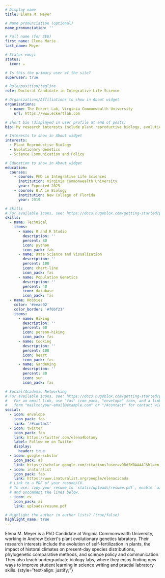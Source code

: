 ```yaml
---
# Display name
title: Elena M. Meyer

# Name pronunciation (optional)
name_pronunciation: ''

# Full name (for SEO)
first_name: Elena Marie
last_name: Meyer

# Status emoji
status:
  icon: ☕️

# Is this the primary user of the site?
superuser: true

# Role/position/tagline
role: Doctoral Candidate in Integrative Life Science 

# Organizations/Affiliations to show in About widget
organizations:
  - name: The Eckert Lab, Virginia Commonwealth University 
    url: https://www.eckertlab.com 

# Short bio (displayed in user profile at end of posts)
bio: My research interests include plant reproductive biology, evolutionary genetics, and science communication and policy. 

# Interests to show in About widget
interests:
  - Plant Reproductive Biology 
  - Evolutionary Genetics
  - Science Communication and Policy 

# Education to show in About widget
education:
  courses:
    - course: PhD in Integrative Life Sciences 
      institution: Virginia Commonwealth University 
      year: Expected 2025
    - course: B.A in Biology 
      institution: New College of Florida 
      year: 2019

# Skills
# For available icons, see: https://docs.hugoblox.com/getting-started/page-builder/#icons
skills:
  - name: Technical
    items:
      - name: R and R Studio 
        description: ''
        percent: 80
        icon: python
        icon_pack: fab
      - name: Data Science and Visualization 
        description: ''
        percent: 100
        icon: chart-line
        icon_pack: fas
      - name: Population Genetics 
        description: ''
        percent: 40
        icon: database
        icon_pack: fas
  - name: Hobbies 
    color: '#eeac02'
    color_border: '#f0bf23'
    items:
      - name: Hiking
        description: ''
        percent: 60
        icon: person-hiking
        icon_pack: fas
      - name: Cooking
        description: ''
        percent: 100
        icon: heart
        icon_pack: fas
      - name: Gardening 
        description: ''
        percent: 80
        icon: sun
        icon_pack: fas

# Social/Academic Networking
# For available icons, see: https://docs.hugoblox.com/getting-started/page-builder/#icons
#   For an email link, use "fas" icon pack, "envelope" icon, and a link in the
#   form "mailto:your-email@example.com" or "/#contact" for contact widget.
social:
  - icon: envelope
    icon_pack: fas
    link: '/#contact'
  - icon: twitter
    icon_pack: fab
    link: https://twitter.com/elena4botany
    label: Follow me on Twitter
    display:
      header: true
  - icon: google-scholar 
    icon_pack: ai
    link: https://scholar.google.com/citations?user=vDBd5K0AAAAJ&hl=en
  - icon: inaturalist
    icon_pack: fab
    link: https://www.inaturalist.org/people/elenacicada
  # Link to a PDF of your resume/CV.
  # To use: copy your resume to `static/uploads/resume.pdf`, enable `ai` icons in `params.yaml`,
  # and uncomment the lines below.
  - icon: cv
    icon_pack: ai
    link: uploads/resume.pdf

# Highlight the author in author lists? (true/false)
highlight_name: true
---
```


Elena M. Meyer is a PhD Candidate at Virginia Commonwealth University, working in Andrew Eckert's plant evolutionary genetics labratory. Their research interests include the evolution of self-fertilization in plants, the impact of historal climates on present-day species distributions, phylogenetic comparative methods, and science policy and communication. They also teach undergraduate biology labs, where they enjoy finding new ways to improve student learning in science writing and practial labratory skills. 
{style="text-align: justify;"}
